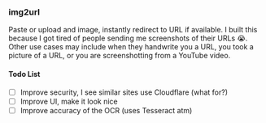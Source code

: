 ### img2url

Paste or upload and image, instantly redirect to URL if available. I built this because I got tired of people sending me screenshots of their URLs 😭. Other use cases may include when they handwrite you a URL, you took a picture of a URL, or you are screenshotting from a YouTube video.


#### Todo List
- [ ] Improve security, I see similar sites use Cloudflare (what for?)
- [ ] Improve UI, make it look nice
- [ ] Improve accuracy of the OCR (uses Tesseract atm)
